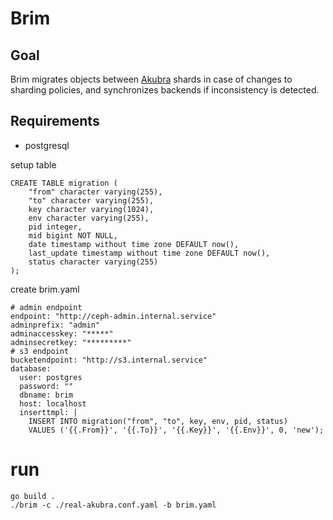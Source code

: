 # Brim #

## Goal ##
Brim migrates objects between [Akubra](http://github.com/allegro/akubra) shards 
in case of changes to sharding policies, and synchronizes backends if inconsistency
is detected.

## Requirements

* postgresql

setup table 

    CREATE TABLE migration (
        "from" character varying(255),
        "to" character varying(255),
        key character varying(1024),
        env character varying(255),
        pid integer,
        mid bigint NOT NULL,
        date timestamp without time zone DEFAULT now(),
        last_update timestamp without time zone DEFAULT now(),
        status character varying(255)
    );


create brim.yaml 

    # admin endpoint
    endpoint: "http://ceph-admin.internal.service"
    adminprefix: "admin"
    adminaccesskey: "*****"
    adminsecretkey: "*********"
    # s3 endpoint
    bucketendpoint: "http://s3.internal.service"
    database:
      user: postgres
      password: ""
      dbname: brim
      host: localhost
      inserttmpl: |
        INSERT INTO migration("from", "to", key, env, pid, status)
        VALUES ('{{.From}}', '{{.To}}', '{{.Key}}', '{{.Env}}', 0, 'new');

# run

    go build .
    ./brim -c ./real-akubra.conf.yaml -b brim.yaml

